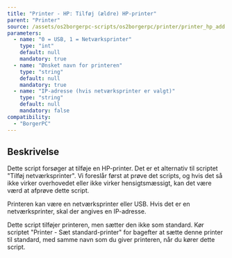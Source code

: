 ```yaml
---
title: "Printer - HP: Tilføj (ældre) HP-printer"
parent: "Printer"
source: /assets/os2borgerpc-scripts/os2borgerpc/printer/printer_hp_add.sh
parameters:
  - name: "0 = USB, 1 = Netværksprinter"
    type: "int"
    default: null
    mandatory: true
  - name: "Ønsket navn for printeren"
    type: "string"
    default: null
    mandatory: true
  - name: "IP-adresse (hvis netværksprinter er valgt)"
    type: "string"
    default: null
    mandatory: false
compatibility:
  - "BorgerPC"
---
```


## Beskrivelse
Dette script forsøger at tilføje en HP-printer.
Det er et alternativ til scriptet "Tilføj netværksprinter". Vi foreslår først at prøve det scripts, og hvis det så ikke virker overhovedet eller ikke virker hensigtsmæssigt, kan det være værd at afprøve dette script.

Printeren kan være en netværksprinter eller USB.
Hvis det er en netværksprinter, skal der angives en IP-adresse.

Dette script tilføjer printeren, men sætter den ikke som standard. Kør scriptet "Printer - Sæt standard-printer" for bagefter at sætte denne printer til standard, med samme navn som du giver printeren, når du kører dette script.